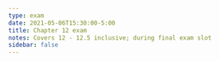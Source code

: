 ```yaml
---
type: exam
date: 2021-05-06T15:30:00-5:00
title: Chapter 12 exam
notes: Covers 12 - 12.5 inclusive; during final exam slot
sidebar: false
---
```


